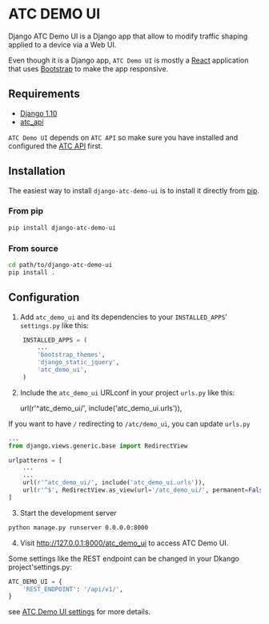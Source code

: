 # ATC DEMO UI

Django ATC Demo UI is a Django app that allow to modify traffic shaping applied to a device via a Web UI.

Even though it is a Django app, `ATC Demo UI` is mostly a [React](http://facebook.github.io/react/) application that uses [Bootstrap](http://getbootstrap.com/) to make the app responsive.

## Requirements

* [Django 1.10](https://github.com/django/django)
* [atc_api](../django-atc-api)

`ATC Demo UI` depends on `ATC API` so make sure you have installed and configured the [ATC API](../django-atc-api) first.

## Installation

The easiest way to install `django-atc-demo-ui` is to install it directly from [pip](https://pypi.python.org/pypi).

### From pip
```bash
pip install django-atc-demo-ui
```

### From source
```bash
cd path/to/django-atc-demo-ui
pip install .
```

## Configuration

1. Add `atc_demo_ui` and its dependencies to your `INSTALLED_APPS`' `settings.py` like this:
```python
    INSTALLED_APPS = (
        ...
        'bootstrap_themes',
        'django_static_jquery',
        'atc_demo_ui',
    )
```
2. Include the `atc_demo_ui` URLconf in your project `urls.py` like this:

    url(r'^atc_demo_ui/', include('atc_demo_ui.urls')),

If you want to have `/` redirecting to `/atc/demo_ui`, you can update `urls.py`
```python
...
from django.views.generic.base import RedirectView

urlpatterns = [
    ...
    ...
    url(r'^atc_demo_ui/', include('atc_demo_ui.urls')),
    url(r'^$', RedirectView.as_view(url='/atc_demo_ui/', permanent=False)),
]
```

3. Start the development server
```bash
python manage.py runserver 0.0.0.0:8000
```

4. Visit http://127.0.0.1:8000/atc_demo_ui to access ATC Demo UI.


Some settings like the REST endpoint can be changed in your Dkango project'settings.py:

```python
ATC_DEMO_UI = {
    'REST_ENDPOINT': '/api/v1/',
}
```

see [ATC Demo UI settings](atc_demo_ui/settings.py) for more details.


